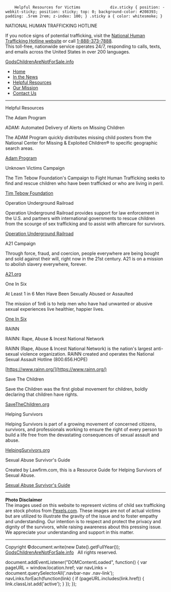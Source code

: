         Helpful Resources for Victims             div.sticky { position: -webkit-sticky; position: sticky; top: 0; background-color: #208393; padding: .5rem 2rem; z-index: 100; } .sticky a { color: whitesmoke; }

NATIONAL HUMAN TRAFFICKING HOTLINE

If you notice signs of potential trafficking, visit the [National Human Trafficking Hotline website](https://humantraffickinghotline.org) or call [1-888-373-7888](tel:1-888-373-7888).  
This toll-free, nationwide service operates 24/7, responding to calls, texts, and emails across the United States in over 200 languages.

[GodsChildrenAreNotForSale.info](https://godschildrenarenotforsale.info/)

*   [Home](https://godschildrenarenotforsale.info/index.html)
*   [In the News](https://godschildrenarenotforsale.info/news.html)
*   [Helpful Resources](https://godschildrenarenotforsale.info/resources.html)
*   [Our Mission](https://godschildrenarenotforsale.info/about.html)
*   [Contact Us](https://godschildrenarenotforsale.info/contact.html)

- - -

Helpful Resources

The Adam Program

ADAM: Automated Delivery of Alerts on Missing Children

The ADAM Program quickly distributes missing child posters from the National Center for Missing & Exploited Children® to specific geographic search areas.

[Adam Program](https://risk.lexisnexis.com/adam)

Unknown Victims Campaign

The Tim Tebow Foundation's Campaign to Fight Human Trafficking seeks to find and rescue children who have been trafficked or who are living in peril.

[Tim Tebow Foundation](https://timtebowfoundation.org/unknown/)

Operation Underground Railroad

Operation Underground Railroad provides support for law enforcement in the U.S. and partners with international governments to rescue children from the scourge of sex trafficking and to assist with aftercare for survivors.

[Operation Underground Railroad](https://ourrescue.org/)

A21 Campaign

Through force, fraud, and coercion, people everywhere are being bought and sold against their will, right now in the 21st century. A21 is on a mission to abolish slavery everywhere, forever.

[A21.org](https://www.a21.org/)

One In Six

At Least 1 in 6 Men Have Been Sexually Abused or Assaulted

The mission of 1in6 is to help men who have had unwanted or abusive sexual experiences live healthier, happier lives.

[One In Six](https://1in6.org/)

RAINN

RAINN: Rape, Abuse & Incest National Network

RAINN (Rape, Abuse & Incest National Network) is the nation's largest anti-sexual violence organization. RAINN created and operates the National Sexual Assault Hotline (800.656.HOPE)

[https://www.rainn.org/](https://www.rainn.org/)

Save The Children

Save the Children was the first global movement for children, boldly declaring that children have rights.

[SaveTheChildren.org](https://www.savethechildren.org/us/charity-stories/child-trafficking-awareness)

Helping Survivors

Helping Survivors is part of a growing movement of concerned citizens, survivors, and professionals working to ensure the right of every person to build a life free from the devastating consequences of sexual assault and abuse.

[HelpingSurvivors.org](https://helpingsurvivors.org/)

Sexual Abuse Survivor's Guide

Created by Lawfirm.com, this is a Resource Guide for Helping Survivors of Sexual Abuse.

[Sexual Abuse Survivor's Guide](https://www.lawfirm.com/personal-injury/sexual-abuse/survivors-guide/)

- - -

**Photo Disclaimer**  
The images used on this website to represent victims of child sex trafficking are stock photos from [Pexels.com](https://www.pexels.com/). These images are not of actual victims but are utilized to illustrate the gravity of the issue and to foster empathy and understanding. Our intention is to respect and protect the privacy and dignity of the survivors, while raising awareness about this pressing issue. We appreciate your understanding and support in this matter.

- - -

Copyright ©document.write(new Date().getFullYear());   [GodsChildrenAreNotForSale.info](https://GodsChildrenAreNotForSale.info)   All rights reserved.

document.addEventListener("DOMContentLoaded", function() { var pageURL = window.location.href; var navLinks = document.querySelectorAll('.navbar-nav .nav-link'); navLinks.forEach(function(link) { if (pageURL.includes(link.href)) { link.classList.add('active'); } }); });